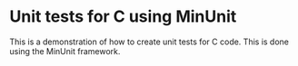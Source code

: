 # Unit tests for C using MinUnit

This is a demonstration of how to create unit tests for C code.
This is done using the MinUnit framework.
